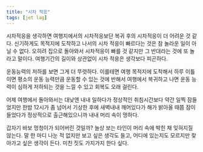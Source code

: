 ```yaml
---
title: "시차 적응"
tags: [jet lag]
---
```


시차적응을 생각하면 여행지에서의 시차적응보단 복귀 후의 시차적응이 더 어려운 것 같다. 신기하게도 목적지에 도착하고 나서의 시차 적응이 빠르다는 것은 참 놀라운 일이 아닐 수 없다. 오히려 집으로 돌아와서 시차적응이 빠를 것 같지만 그 반대라는 것에 또 놀라고 말이다. 여행기간의 길이와 상관없이 시차 적응은 생각보다 피곤하다.

운동능력의 저하를 보면 그게 더 뚜렷하다. 이를테면 여행 목적지에 도착해서 하루 이틀이면 평소의 운동 능력만큼 운동할 수 있는 것에 반해서 여행에서 복귀하고 나면 운동 능력이 심하게 저하되는 것을 느낄 수 있고 회복도 오래 걸린다. 

어제 여행에서 돌아와서는 대낮엔 내내 일하다가 정상적인 취침시간보다 약간 일찍 잠들었지만 한밤 12시가 좀 넘어서 기상한 후에 새벽내내 깨어있다가 해가 밝아올 때쯤 잠이 들었다가 정상적으로 출근해있으니까 내내 머리 속이 멍하다.

갑자기 바보 멍청이가 되어버린 것일까? 늘상 보는 타인이 머리 속에 박힌 채 잊혀지질 않는다. 말 한 마디 나눈 적 없지만 보고 싶은 생각도 들고, 어디에 있는지도 모르지만 찾아가고 싶은 생각이 든다. 미친 짓도 가지가지 한다 싶다.
